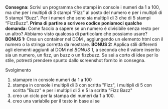 **Consegna:**
 Scrivi un programma che stampi in console i numeri da 1 a 100,
 ma che per i multipli di 3 stampi “Fizz” al posto del numero e per i multipli di 5 stampi “Buzz”.
 Per i numeri che sono sia multipli di 3 che di 5 stampi “FizzBuzz”.
 **Prima di partire a scrivere codice poniamoci qualche domanda:**
 Come faccio a sapere se un numero è divisibile senza resto per un altro?
 Abbiamo visto qualcosa di particolare che possiamo usare?
 **BONUS 1:**
 Crea un container nel DOM , aggiungendo un elemento html con il numero o la stringa corretta da mostrare.
 **BONUS 2:**
 Applica stili differenti agli elementi aggiunti al DOM nel *BONUS 1*, a seconda che il valore inserito sia un numero, un fizz, un buzz o un fizzbuzz.
 Se sei a corto di idee per lo stile, potresti prendere spunto dallo screenshot fornito in consegna.

 Svolgimento
 1. stamapre in console numeri da 1 a 100
 2. stampa in console i multipli di 3 con scritta "Fizz", i multipli di 5 con scritta "Buzz" e per i multipli di 3 e 5 la scritta "Fizz Bazz"
 3. creo un ciclo per la stampa dei numeri da 1 a 100.
 4. creo una variabile per il testo in base ai se